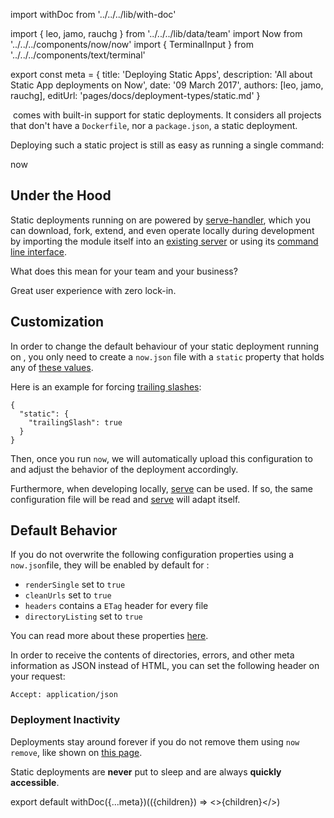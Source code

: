 import withDoc from '../../../lib/with-doc'

import { leo, jamo, rauchg } from '../../../lib/data/team'
import Now from '../../../components/now/now'
import { TerminalInput } from '../../../components/text/terminal'

export const meta = {
  title: 'Deploying Static Apps',
  description: 'All about Static App deployments on Now',
  date: '09 March 2017',
  authors: [leo, jamo, rauchg],
  editUrl: 'pages/docs/deployment-types/static.md'
}

&#8203;<Now color="#000"/> comes with built-in support for static deployments. It considers all projects that don't have a `Dockerfile`, nor a `package.json`, a static deployment.

Deploying such a static project is still as easy as running a single command:

<TerminalInput>now</TerminalInput>

## Under the Hood

Static deployments running on <Now color="#000"/> are powered by [serve-handler](https://github.com/zeit/serve-handler), which you can download, fork, extend, and
even operate locally during development by
importing the module itself into an [existing server](https://github.com/zeit/serve#api) or
using its [command line interface](https://github.com/zeit/serve).

What does this mean for your team and your business?

Great user experience with zero lock-in.

## Customization

In order to change the default behaviour of your static deployment running on <Now color="#000"/>, you only need to
create a `now.json` file with a `static` property that
holds any of [these values](https://github.com/zeit/serve-handler#options).

Here is an example for forcing [trailing slashes](https://github.com/zeit/serve-handler#trailingslash-boolean):
```
{
  "static": {
    "trailingSlash": true
  }
}
```

Then, once you run `now`, we will automatically upload this configuration to <Now color="#000"/> and
adjust the behavior of the deployment accordingly.

Furthermore, when developing locally, [serve](https://github.com/zeit/serve) can be used. If so, the same
configuration file will be read and [serve](https://github.com/zeit/serve) will adapt itself.

## Default Behavior

If you do not overwrite the following configuration properties using a `now.json`file, they
will be enabled by default for <Now color="#000"/>:

- `renderSingle` set to `true`
- `cleanUrls` set to `true`
- `headers` contains a `ETag` header for every file
- `directoryListing` set to `true`

You can read more about these properties [here](https://github.com/zeit/serve-handler#options).

In order to receive the contents of directories, errors, and other meta information
as JSON instead of HTML, you can set the following header on your request:

```
Accept: application/json
```

### Deployment Inactivity

Deployments stay around forever if you do not remove them using `now remove`, like shown
on [this page](https://zeit.co/docs/features/now-cli#cloud-commands).

Static deployments are **never** put to sleep and are always **quickly accessible**.

export default withDoc({...meta})(({children}) => <>{children}</>)
